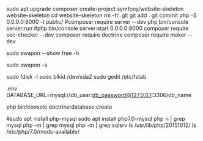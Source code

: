 sudo apt upgrade
composer create-project symfony/website-skeleton website-skeleton
cd website-skeleton
rm -fr .git
git add .
git commit
php -S 0.0.0.0:8000 -t public/
#composer require server --dev
php bin/console server:run
#php bin/console server:start 0.0.0.0:8000
composer require sec-checker --dev
composer require doctrine
composer require maker --dev

sudo swapon --show
free -h

sudo swapon -s

sudo fdisk -l
sudo blkid /dev/sda2
sudo gedit /etc/fstab

.env
DATABASE_URL=mysql://db_user:db_password@127.0.0.1:3306/db_name

php bin/console doctrine:database:create

#sudo apt install php-mysql
sudo apt install php7.0-mysql
php -i | grep mysql
php -m | grep mysql
php -m | grep sqlsrv
ls /usr/lib/php/20151012/
ls /etc/php/7.0/mods-available/

